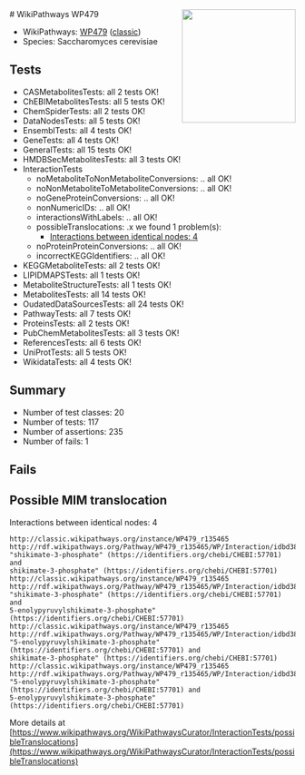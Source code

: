 <img style="float: right; width: 200px" src="https://upload.wikimedia.org/wikipedia/commons/thumb/8/83/Wplogo_with_text_500.png/640px-Wplogo_with_text_500.png" />
# WikiPathways WP479

* WikiPathways: [WP479](https://wikipathways.org/pathways/WP479) ([classic](https://classic.wikipathways.org/instance/WP479))
* Species: Saccharomyces cerevisiae
## Tests
* CASMetabolitesTests: all 2 tests OK!
* ChEBIMetabolitesTests: all 5 tests OK!
* ChemSpiderTests: all 2 tests OK!
* DataNodesTests: all 5 tests OK!
* EnsemblTests: all 4 tests OK!
* GeneTests: all 4 tests OK!
* GeneralTests: all 15 tests OK!
* HMDBSecMetabolitesTests: all 3 tests OK!
* InteractionTests
    * noMetaboliteToNonMetaboliteConversions: .. all OK!
    * noNonMetaboliteToMetaboliteConversions: .. all OK!
    * noGeneProteinConversions: .. all OK!
    * nonNumericIDs: .. all OK!
    * interactionsWithLabels: .. all OK!
    * possibleTranslocations: .x we found 1 problem(s):
        * [Interactions between identical nodes: 4](#1c118209)
    * noProteinProteinConversions: .. all OK!
    * incorrectKEGGIdentifiers: .. all OK!
* KEGGMetaboliteTests: all 2 tests OK!
* LIPIDMAPSTests: all 1 tests OK!
* MetaboliteStructureTests: all 1 tests OK!
* MetabolitesTests: all 14 tests OK!
* OudatedDataSourcesTests: all 24 tests OK!
* PathwayTests: all 7 tests OK!
* ProteinsTests: all 2 tests OK!
* PubChemMetabolitesTests: all 3 tests OK!
* ReferencesTests: all 6 tests OK!
* UniProtTests: all 5 tests OK!
* WikidataTests: all 4 tests OK!


## Summary

* Number of test classes: 20
* Number of tests: 117
* Number of assertions: 235
* Number of fails: 1

## Fails

<a name="1c118209" />

## Possible MIM translocation

Interactions between identical nodes: 4
```
http://classic.wikipathways.org/instance/WP479_r135465 http://rdf.wikipathways.org/Pathway/WP479_r135465/WP/Interaction/idbd38b42e "shikimate-3-phosphate" (https://identifiers.org/chebi/CHEBI:57701) and 
shikimate-3-phosphate" (https://identifiers.org/chebi/CHEBI:57701)
http://classic.wikipathways.org/instance/WP479_r135465 http://rdf.wikipathways.org/Pathway/WP479_r135465/WP/Interaction/idbd38b42e "shikimate-3-phosphate" (https://identifiers.org/chebi/CHEBI:57701) and 
5-enolypyruvylshikimate-3-phosphate" (https://identifiers.org/chebi/CHEBI:57701)
http://classic.wikipathways.org/instance/WP479_r135465 http://rdf.wikipathways.org/Pathway/WP479_r135465/WP/Interaction/idbd38b42e "5-enolypyruvylshikimate-3-phosphate" (https://identifiers.org/chebi/CHEBI:57701) and 
shikimate-3-phosphate" (https://identifiers.org/chebi/CHEBI:57701)
http://classic.wikipathways.org/instance/WP479_r135465 http://rdf.wikipathways.org/Pathway/WP479_r135465/WP/Interaction/idbd38b42e "5-enolypyruvylshikimate-3-phosphate" (https://identifiers.org/chebi/CHEBI:57701) and 
5-enolypyruvylshikimate-3-phosphate" (https://identifiers.org/chebi/CHEBI:57701)
```

More details at [https://www.wikipathways.org/WikiPathwaysCurator/InteractionTests/possibleTranslocations](https://www.wikipathways.org/WikiPathwaysCurator/InteractionTests/possibleTranslocations)

